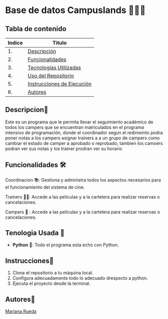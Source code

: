 # Base de datos Campuslands 👨‍🚀🚀

## Tabla de contenido
| Indice | Título  |
|--|--|
| 1. | [Descripción](#Descripcion) |
| 2. | [Funcionalidades](#Funcionalidades) |
| 3. | [Tecnologías Utilizadas](#Tenologia_Usada) |
| 4. | [Uso del Repositorio](#Uso) |
| 5. | [Instrucciones de Ejecución](#Instrucciones) |
| 6. | [Autores](#Autores) |

## Descripcion🚀
Este es un programa que le permita llevar el seguimiento académico de todos los campers que se encuentran matriculados en el programa intensivo de programación, donde el coordinador
segun el redimeinto podra poner notas a los campers asignar trainers a a un grupo de campers como cambiar el estado de camper a aprobado o reprobado, tambien los camoers podran ver sus notas
y los trainer prodran ver su horario


## Funcionalidades 🛠️
Coordinacion 📚: Gestiona y administra todos los aspectos necesarios para el funcionamiento del sistema de cine.

Trainers 👨‍🏫: Accede a las películas y a la cartelera para realizar reservas o cancelaciones.

Campers 📝 : Accede a las películas y a la cartelera para realizar reservas o cancelaciones.

## Tenologia Usada 📱
- **Python** 🐍: Todo el programa esta echo con Python.

## Instrucciones📐

1. Clona el repositorio a tu máquina local. 
2. Configura adecuadamente todo lo adecuado drespecto a python.
3. Ejecuta el proyecto desde la terminal.

## Autores👤

[Mariana Rueda](https://github.com/mariana34r)




